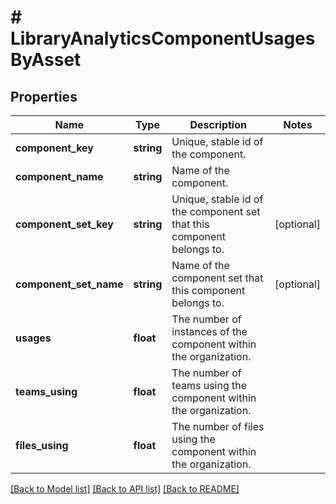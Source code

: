 # # LibraryAnalyticsComponentUsagesByAsset

## Properties

Name | Type | Description | Notes
------------ | ------------- | ------------- | -------------
**component_key** | **string** | Unique, stable id of the component. |
**component_name** | **string** | Name of the component. |
**component_set_key** | **string** | Unique, stable id of the component set that this component belongs to. | [optional]
**component_set_name** | **string** | Name of the component set that this component belongs to. | [optional]
**usages** | **float** | The number of instances of the component within the organization. |
**teams_using** | **float** | The number of teams using the component within the organization. |
**files_using** | **float** | The number of files using the component within the organization. |

[[Back to Model list]](../../README.md#models) [[Back to API list]](../../README.md#endpoints) [[Back to README]](../../README.md)
